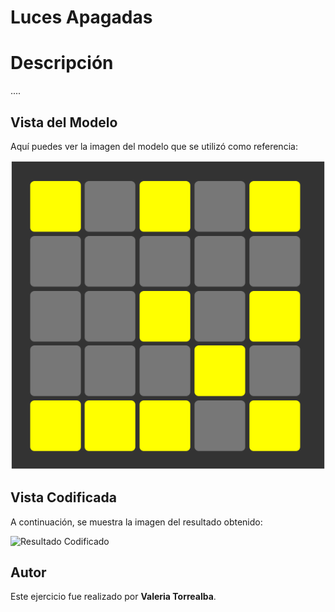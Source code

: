 # Luces Apagadas

# Descripción

....

## Vista del Modelo

Aquí puedes ver la imagen del modelo que se utilizó como referencia:

![Modelo](assets/screenshot/modelo.png)

## Vista Codificada

A continuación, se muestra la imagen del resultado obtenido:

![Resultado Codificado](assets/screenshot/codificado.png)

## Autor

Este ejercicio fue realizado por **Valeria Torrealba**.